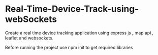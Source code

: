 # Real-Time-Device-Track-using-webSockets
Create a real time device tracking application using express js , map api , leaflet and websockets.

Before running the project use npm init to get required libraries
